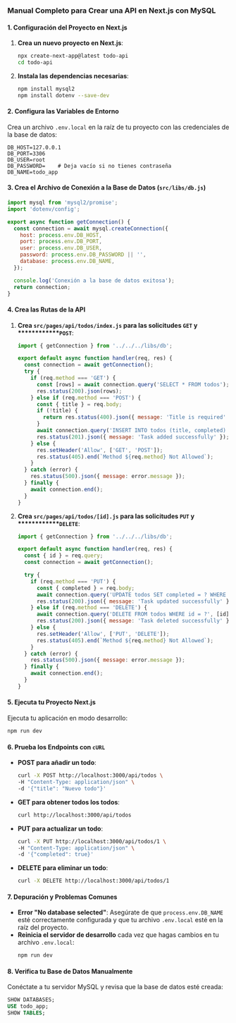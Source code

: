 ### Manual Completo para Crear una API en Next.js con MySQL

#### 1. Configuración del Proyecto en Next.js

1. **Crea un nuevo proyecto en Next.js**:

   ```bash
   npx create-next-app@latest todo-api
   cd todo-api
   ```

2. **Instala las dependencias necesarias**:

   ```bash
   npm install mysql2
   npm install dotenv --save-dev
   ```

#### 2. Configura las Variables de Entorno

Crea un archivo `.env.local` en la raíz de tu proyecto con las credenciales de la base de datos:

```env
DB_HOST=127.0.0.1
DB_PORT=3306
DB_USER=root
DB_PASSWORD=    # Deja vacío si no tienes contraseña
DB_NAME=todo_app
```

#### 3. Crea el Archivo de Conexión a la Base de Datos (`src/libs/db.js`)

```javascript
import mysql from 'mysql2/promise';
import 'dotenv/config'; 

export async function getConnection() {
  const connection = await mysql.createConnection({
    host: process.env.DB_HOST,
    port: process.env.DB_PORT,
    user: process.env.DB_USER,
    password: process.env.DB_PASSWORD || '',
    database: process.env.DB_NAME, 
  });

  console.log('Conexión a la base de datos exitosa');
  return connection;
}
```

#### 4. Crea las Rutas de la API

1. **Crea ************`src/pages/api/todos/index.js`************ para las solicitudes ************`GET`************ y \*\*\*\*\*\*\*\*****`POST`**:

   ```javascript
   import { getConnection } from '../../../libs/db';

   export default async function handler(req, res) {
     const connection = await getConnection();
     try {
       if (req.method === 'GET') {
         const [rows] = await connection.query('SELECT * FROM todos');
         res.status(200).json(rows);
       } else if (req.method === 'POST') {
         const { title } = req.body;
         if (!title) {
           return res.status(400).json({ message: 'Title is required' });
         }
         await connection.query('INSERT INTO todos (title, completed) VALUES (?, ?)', [title, false]);
         res.status(201).json({ message: 'Task added successfully' });
       } else {
         res.setHeader('Allow', ['GET', 'POST']);
         res.status(405).end(`Method ${req.method} Not Allowed`);
       }
     } catch (error) {
       res.status(500).json({ message: error.message });
     } finally {
       await connection.end();
     }
   }
   ```

2. **Crea ************`src/pages/api/todos/[id].js`************ para las solicitudes ************`PUT`************ y \*\*\*\*\*\*\*\*****`DELETE`**:

   ```javascript
   import { getConnection } from '../../../libs/db';

   export default async function handler(req, res) {
     const { id } = req.query;
     const connection = await getConnection();

     try {
       if (req.method === 'PUT') {
         const { completed } = req.body;
         await connection.query('UPDATE todos SET completed = ? WHERE id = ?', [completed, id]);
         res.status(200).json({ message: 'Task updated successfully' });
       } else if (req.method === 'DELETE') {
         await connection.query('DELETE FROM todos WHERE id = ?', [id]);
         res.status(200).json({ message: 'Task deleted successfully' });
       } else {
         res.setHeader('Allow', ['PUT', 'DELETE']);
         res.status(405).end(`Method ${req.method} Not Allowed`);
       }
     } catch (error) {
       res.status(500).json({ message: error.message });
     } finally {
       await connection.end();
     }
   }
   ```

#### 5. Ejecuta tu Proyecto Next.js

Ejecuta tu aplicación en modo desarrollo:

```bash
npm run dev
```

#### 6. Prueba los Endpoints con `cURL`

- **POST para añadir un todo**:

  ```bash
  curl -X POST http://localhost:3000/api/todos \
  -H "Content-Type: application/json" \
  -d '{"title": "Nuevo todo"}'
  ```

- **GET para obtener todos los todos**:

  ```bash
  curl http://localhost:3000/api/todos
  ```

- **PUT para actualizar un todo**:

  ```bash
  curl -X PUT http://localhost:3000/api/todos/1 \
  -H "Content-Type: application/json" \
  -d '{"completed": true}'
  ```

- **DELETE para eliminar un todo**:

  ```bash
  curl -X DELETE http://localhost:3000/api/todos/1
  ```

#### 7. Depuración y Problemas Comunes

- **Error "No database selected"**: Asegúrate de que `process.env.DB_NAME` esté correctamente configurada y que tu archivo `.env.local` esté en la raíz del proyecto.
- **Reinicia el servidor de desarrollo** cada vez que hagas cambios en tu archivo `.env.local`:
  ```bash
  npm run dev
  ```

#### 8. Verifica tu Base de Datos Manualmente

Conéctate a tu servidor MySQL y revisa que la base de datos esté creada:

```sql
SHOW DATABASES;
USE todo_app;
SHOW TABLES;
```

###
